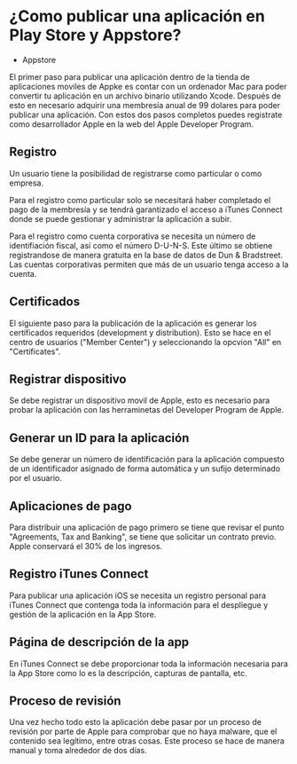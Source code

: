 # ¿Como publicar una aplicación en Play Store y Appstore?

- Appstore

El primer paso para publicar una aplicación dentro de la tienda de aplicaciones moviles de Appke es contar con un ordenador Mac para poder convertir tu aplicación en un archivo binario utilizando Xcode.
Después de esto en necesario adquirir una membresía anual de 99 dolares para poder publicar una aplicación.
Con estos dos pasos completos puedes registrate como desarrollador Apple en la web del Apple Developer Program.

## Registro
Un usuario tiene la posibilidad de registrarse como particular o como empresa.

Para el registro como particular solo se necesitará haber completado el pago de la membresía y se tendrá garantizado el acceso a iTunes Connect donde se puede gestionar y administrar la aplicación a subir.

Para el registro como cuenta corporativa se necesita un número de identifiación fiscal, así como el número D-U-N-S. Este último se obtiene registrandose de manera gratuita en la base de datos de Dun & Bradstreet. Las cuentas corporativas permiten que más de un usuario tenga acceso a la cuenta.

## Certificados 
El siguiente paso para la publicación de la aplicación es generar los certificados requeridos (development y distribution). Esto se hace en el centro de usuarios ("Member Center") y seleccionando la opcvion "All"  en "Certificates".

## Registrar dispositivo
Se debe registrar un dispositivo movil de Apple, esto es necesario para probar la aplicación con las herraminetas del Developer Program de Apple.

## Generar un ID para la aplicación
Se debe generar un número de identificación para la aplicación compuesto de un identificador asignado de forma automática y un sufijo determinado por el usuario.

## Aplicaciones de pago
Para distribuir una aplicación de pago primero se tiene que revisar el punto "Agreements, Tax and Banking", se tiene que solicitar un contrato previo. Apple conservará el 30% de los ingresos.

## Registro iTunes Connect
Para publicar una aplicación iOS se necesita un registro personal para iTunes Connect que contenga toda la información para el despliegue y gestión de la aplicación en la App Store.

## Página de descripción de la app
En iTunes Connect se debe proporcionar toda la información necesaria para la App Store como lo es la descripción, capturas de pantalla, etc.

## Proceso de revisión
Una vez hecho todo esto la aplicación debe pasar por un proceso de revisión por parte de Apple para comprobar que no haya malware, que el contenido sea legítimo, entre otras cosas. Este proceso se hace de manera manual y toma alrededor de dos días.
